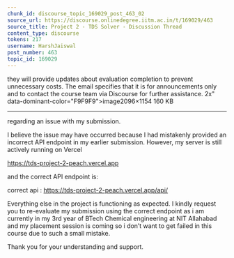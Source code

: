 ```yaml
---
chunk_id: discourse_topic_169029_post_463_02
source_url: https://discourse.onlinedegree.iitm.ac.in/t/169029/463
source_title: Project 2 - TDS Solver - Discussion Thread
content_type: discourse
tokens: 217
username: HarshJaiswal
post_number: 463
topic_id: 169029
---
```


 they will provide updates about evaluation completion to prevent unnecessary costs. The email specifies that it is for announcements only and to contact the course team via Discourse for further assistance. 2x" data-dominant-color="F9F9F9">image2096×1154 160 KB

---

regarding an issue with my submission.

I believe the issue may have occurred because I had mistakenly provided an incorrect API endpoint in my earlier submission. However, my server is still actively running on Vercel

https://tds-project-2-peach.vercel.app

and the correct API endpoint is:

correct api : https://tds-project-2-peach.vercel.app/api/

Everything else in the project is functioning as expected. I kindly request you to re-evaluate my submission using the correct endpoint as i am currently in my 3rd year of BTech Chemical engineering at NIT Allahabad and my placement session is coming so i don’t want to get failed in this course due to such a small mistake.

Thank you for your understanding and support.
